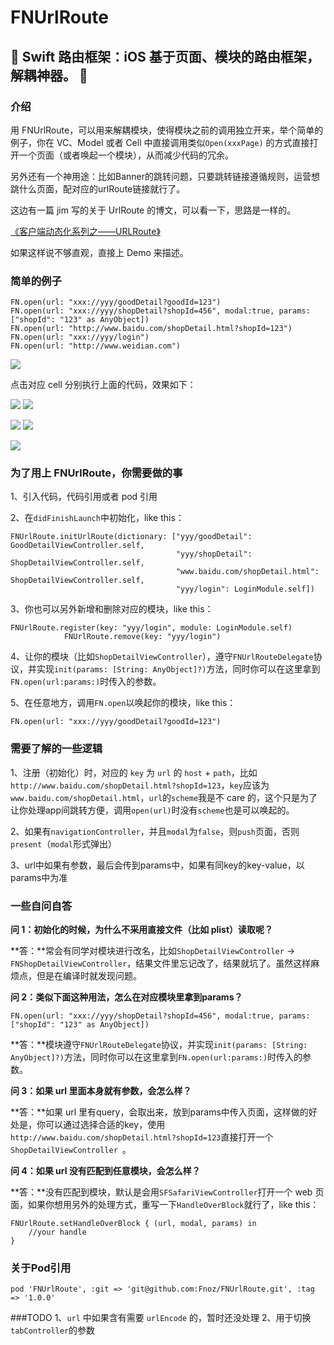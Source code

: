 # FNUrlRoute
## 🍎 Swift 路由框架：iOS 基于页面、模块的路由框架，解耦神器。 🍎

### 介绍
用 FNUrlRoute，可以用来解耦模块，使得模块之前的调用独立开来，举个简单的例子，你在 VC、Model 或者 Cell 中直接调用类似`Open(xxxPage)` 的方式直接打开一个页面（或者唤起一个模块），从而减少代码的冗余。

另外还有一个神用途：比如Banner的跳转问题，只要跳转链接遵循规则，运营想跳什么页面，配对应的urlRoute链接就行了。

这边有一篇 jim 写的关于 UrlRoute 的博文，可以看一下，思路是一样的。

[《客户端动态化系列之——URLRoute》](http://www.jianshu.com/p/18b915735932)

如果这样说不够直观，直接上 Demo 来描述。

### 简单的例子

```
FN.open(url: "xxx://yyy/goodDetail?goodId=123")
FN.open(url: "xxx://yyy/shopDetail?shopId=456", modal:true, params:["shopId": "123" as AnyObject])
FN.open(url: "http://www.baidu.com/shopDetail.html?shopId=123")
FN.open(url: "xxx://yyy/login")
FN.open(url: "http://www.weidian.com")
```
![](http://7xl2dx.com1.z0.glb.clouddn.com/fnurlroute_home.png)

点击对应 cell 分别执行上面的代码，效果如下：

![](http://7xl2dx.com1.z0.glb.clouddn.com/fnurlroute_0.gif)
![](http://7xl2dx.com1.z0.glb.clouddn.com/fnurlroute_1.gif)

![](http://7xl2dx.com1.z0.glb.clouddn.com/fnurlroute_2.gif)
![](http://7xl2dx.com1.z0.glb.clouddn.com/fnurlroute_3.gif)

![](http://7xl2dx.com1.z0.glb.clouddn.com/fnurlroute_4.gif)

### 为了用上 FNUrlRoute，你需要做的事
1、引入代码，代码引用或者 pod 引用

2、在`didFinishLaunch`中初始化，like this：

```
FNUrlRoute.initUrlRoute(dictionary: ["yyy/goodDetail": GoodDetailViewController.self,
                                     "yyy/shopDetail": ShopDetailViewController.self,
                                     "www.baidu.com/shopDetail.html": ShopDetailViewController.self,
                                     "yyy/login": LoginModule.self])
```

3、你也可以另外新增和删除对应的模块，like this：

```
FNUrlRoute.register(key: "yyy/login", module: LoginModule.self)
            FNUrlRoute.remove(key: "yyy/login")
```

4、让你的模块（比如`ShopDetailViewController`），遵守`FNUrlRouteDelegate`协议，并实现`init(params: [String: AnyObject]?)`方法，同时你可以在这里拿到`FN.open(url:params:)`时传入的参数。

5、在任意地方，调用`FN.open`以唤起你的模块，like this：

```
FN.open(url: "xxx://yyy/goodDetail?goodId=123")

```

### 需要了解的一些逻辑
1、注册（初始化）时，对应的 `key` 为 `url` 的 `host` + `path`，比如`http://www.baidu.com/shopDetail.html?shopId=123`，`key`应该为`www.baidu.com/shopDetail.html`，`url`的`scheme`我是不 care 的，这个只是为了让你处理app间跳转方便，调用`open(url)`时没有`scheme`也是可以唤起的。

2、如果有`navigationController`，并且`modal`为`false`，则`push`页面，否则`present`（`modal`形式弹出）

3、url中如果有参数，最后会传到params中，如果有同key的key-value，以params中为准

### 一些自问自答
**问 1：初始化的时候，为什么不采用直接文件（比如 plist）读取呢？**

**答：**常会有同学对模块进行改名，比如`ShopDetailViewController` -> `FNShopDetailViewController`，结果文件里忘记改了，结果就坑了。虽然这样麻烦点，但是在编译时就发现问题。

**问 2：类似下面这种用法，怎么在对应模块里拿到params？**

```
FN.open(url: "xxx://yyy/shopDetail?shopId=456", modal:true, params:["shopId": "123" as AnyObject])
```

**答：**模块遵守`FNUrlRouteDelegate`协议，并实现`init(params: [String: AnyObject]?)`方法，同时你可以在这里拿到`FN.open(url:params:)`时传入的参数。

**问 3：如果 url 里面本身就有参数，会怎么样？**

**答：**如果 url 里有query，会取出来，放到params中传入页面，这样做的好处是，你可以通过选择合适的key，使用`http://www.baidu.com/shopDetail.html?shopId=123`直接打开一个`ShopDetailViewController `。

**问 4：如果 url 没有匹配到任意模块，会怎么样？**

**答：**没有匹配到模块，默认是会用`SFSafariViewController`打开一个 web 页面，如果你想用另外的处理方式，重写一下`HandleOverBlock`就行了，like this：

```
FNUrlRoute.setHandleOverBlock { (url, modal, params) in
	//your handle          
}
```

### 关于Pod引用
```
pod 'FNUrlRoute', :git => 'git@github.com:Fnoz/FNUrlRoute.git', :tag => '1.0.0'
```

###TODO
1、`url` 中如果含有需要 `urlEncode` 的，暂时还没处理
2、用于切换`tabController`的参数
